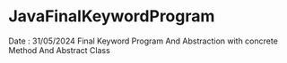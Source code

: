 # JavaFinalKeywordProgram
Date : 31/05/2024
Final Keyword Program And Abstraction with concrete Method And Abstract Class
